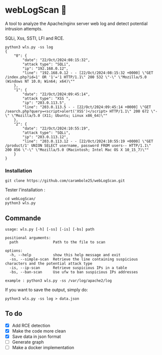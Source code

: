 # webLogScan 🎯
A tool to analyze the Apache/nginx server web log and detect potential intrusion attempts.

SQLi, Xss, SSTI, LFI and RCE.

```
python3 wls.py -ss log 
{
    "0": {
        "date": "22/Oct/2024:08:15:32",
        "attack type": "SQLi",
        "ip": "192.168.0.12",
        "line": "192.168.0.12 - - [22/Oct/2024:08:15:32 +0000] \"GET /index.php?id=1' OR '1'='1 HTTP/1.1\" 200 532 \"-\" \"Mozilla/5.0 (Windows NT 10.0; Win64; x64)\""
    },
    "1": {
        "date": "22/Oct/2024:09:45:14",
        "attack type": "XSS ",
        "ip": "203.0.113.5",
        "line": "203.0.113.5 - - [22/Oct/2024:09:45:14 +0000] \"GET /search.php?query=<script>alert('XSS')</script> HTTP/1.1\" 200 672 \"-\" \"Mozilla/5.0 (X11; Ubuntu; Linux x86_64)\""
    },
    "2": {
        "date": "22/Oct/2024:10:55:19",
        "attack type": "SQLi",
        "ip": "203.0.113.12",
        "line": "203.0.113.12 - - [22/Oct/2024:10:55:19 +0000] \"GET /product/1' UNION SELECT username, password FROM users-- HTTP/1.1\" 200 856 \"-\" \"Mozilla/5.0 (Macintosh; Intel Mac OS X 10_15_7)\""
    }
}
```

### Installation
```
git clone https://github.com/carambole25/webLogScan.git
```

Tester l'installation :
```
cd webLogScan/
python3 wls.py
```

## Commande
```
usage: wls.py [-h] [-ss] [-is] [-bs] path

positional arguments:
  path                Path to the file to scan

options:
  -h, --help          show this help message and exit
  -ss, --simple-scan  Retrieve the line containing suspicious characters and the potential attack type
  -is, --ip-scan      Retrieve suspicious IPs in a table
  -bs, --ban-scan     Use ufw to ban suspicious IPs addresses

example : python3 wls.py -ss /var/log/apache2/log
```

If you want to save the output, simply do:
```
python3 wls.py -ss log > data.json
```


## To do
- [x] Add RCE detection
- [x] Make the code more clean
- [x] Save data in json format
- [ ] Generate graph
- [ ] Make a docker implementation
